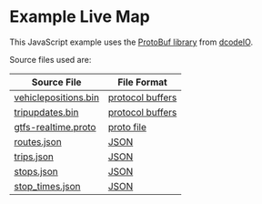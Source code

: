 # Example Live Map

This JavaScript example uses the [ProtoBuf library](https://github.com/dcodeIO/ProtoBuf.js) from [dcodeIO](https://github.com/dcodeIO).

Source files used are:

Source File | File Format
----------- | -----------
[vehiclepositions.bin](http://gtfs.bigbluebus.com/vehiclepositions.bin) | [protocol buffers](https://developers.google.com/protocol-buffers/)
[tripupdates.bin](http://gtfs.bigbluebus.com/tripupdates.bin) | [protocol buffers](https://developers.google.com/protocol-buffers/)
[gtfs-realtime.proto](http://gtfs.bigbluebus.com/javascript-protobuf/gtfs-realtime.proto) | [proto file](https://developers.google.com/protocol-buffers/docs/proto)
[routes.json](http://gtfs.bigbluebus.com/parsed/routes.json) | [JSON](https://en.wikipedia.org/wiki/JSON)
[trips.json](http://gtfs.bigbluebus.com/parsed/trips.json) | [JSON](https://en.wikipedia.org/wiki/JSON)
[stops.json](http://gtfs.bigbluebus.com/parsed/stops.json) | [JSON](https://en.wikipedia.org/wiki/JSON)
[stop_times.json](http://gtfs.bigbluebus.com/parsed/stop_times.json) | [JSON](https://en.wikipedia.org/wiki/JSON)
